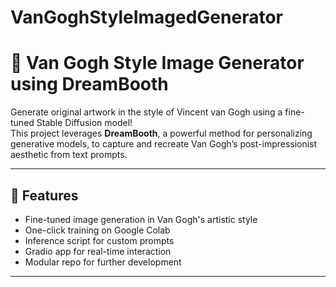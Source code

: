 # VanGoghStyleImagedGenerator
# 🎨 Van Gogh Style Image Generator using DreamBooth

Generate original artwork in the style of Vincent van Gogh using a fine-tuned Stable Diffusion model!  
This project leverages **DreamBooth**, a powerful method for personalizing generative models, to capture and recreate Van Gogh’s post-impressionist aesthetic from text prompts.

---

## 🧠 Features

-  Fine-tuned image generation in Van Gogh's artistic style
-  One-click training on Google Colab
- Inference script for custom prompts
-  Gradio app for real-time interaction
-  Modular repo for further development

---

